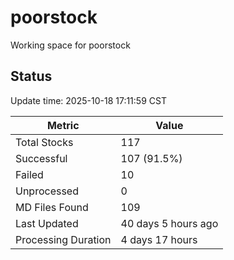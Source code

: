 # poorstock
Working space for poorstock

## Status
Update time: 2025-10-18 17:11:59 CST

| Metric | Value |
|--------|-------|
| Total Stocks | 117 |
| Successful | 107 (91.5%) |
| Failed | 10 |
| Unprocessed | 0 |
| MD Files Found | 109 |
| Last Updated | 40 days 5 hours ago |
| Processing Duration | 4 days 17 hours |

